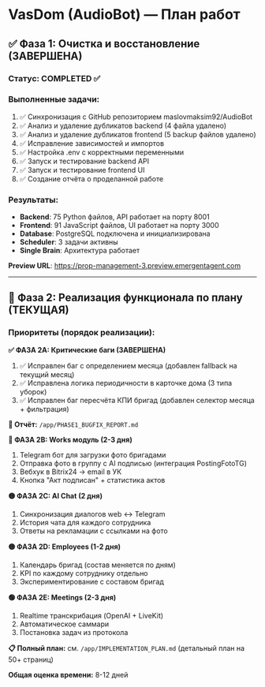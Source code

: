 # VasDom (AudioBot) — План работ

## ✅ Фаза 1: Очистка и восстановление (ЗАВЕРШЕНА)

### Статус: COMPLETED ✅

### Выполненные задачи:
1. ✅ Синхронизация с GitHub репозиторием maslovmaksim92/AudioBot
2. ✅ Анализ и удаление дубликатов backend (4 файла удалено)
3. ✅ Анализ и удаление дубликатов frontend (5 backup файлов удалено)
4. ✅ Исправление зависимостей и импортов
5. ✅ Настройка .env с корректными переменными
6. ✅ Запуск и тестирование backend API
7. ✅ Запуск и тестирование frontend UI
8. ✅ Создание отчёта о проделанной работе

### Результаты:
- **Backend**: 75 Python файлов, API работает на порту 8001
- **Frontend**: 91 JavaScript файлов, UI работает на порту 3000
- **Database**: PostgreSQL подключена и инициализирована
- **Scheduler**: 3 задачи активны
- **Single Brain**: Архитектура работает

**Preview URL**: https://prop-management-3.preview.emergentagent.com

---

## 🚀 Фаза 2: Реализация функционала по плану (ТЕКУЩАЯ)

### Приоритеты (порядок реализации):

**✅ ФАЗА 2A: Критические баги (ЗАВЕРШЕНА)**
1. ✅ Исправлен баг с определением месяца (добавлен fallback на текущий месяц)
2. ✅ Исправлена логика периодичности в карточке дома (3 типа уборок)
3. ✅ Исправлен баг пересчёта КПИ бригад (добавлен селектор месяца + фильтрация)

**📄 Отчёт:** `/app/PHASE1_BUGFIX_REPORT.md`

**🔴 ФАЗА 2B: Works модуль (2-3 дня)**
1. Telegram бот для загрузки фото бригадами
2. Отправка фото в группу с AI подписью (интеграция PostingFotoTG)
3. Вебхук в Bitrix24 → email в УК
4. Кнопка "Акт подписан" + статистика актов

**🟡 ФАЗА 2C: AI Chat (2 дня)**
1. Синхронизация диалогов web ↔ Telegram
2. История чата для каждого сотрудника
3. Ответы на рекламации с ссылками на фото

**🟡 ФАЗА 2D: Employees (1-2 дня)**
1. Календарь бригад (состав меняется по дням)
2. KPI по каждому сотруднику отдельно
3. Экспериментирование с составом бригад

**🟢 ФАЗА 2E: Meetings (2-3 дня)**
1. Realtime транскрибация (OpenAI + LiveKit)
2. Автоматическое саммари
3. Постановка задач из протокола

**📋 Полный план:** см. `/app/IMPLEMENTATION_PLAN.md` (детальный план на 50+ страниц)

**Общая оценка времени:** 8-12 дней
